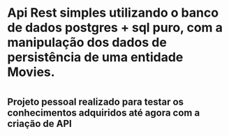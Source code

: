 <h1>Api Rest simples utilizando o banco de dados postgres + sql puro, com a manipulação dos dados de persistência de uma entidade Movies.<h1>

<h2>Projeto pessoal realizado para testar os conhecimentos adquiridos até agora com a criação de API<h2>
